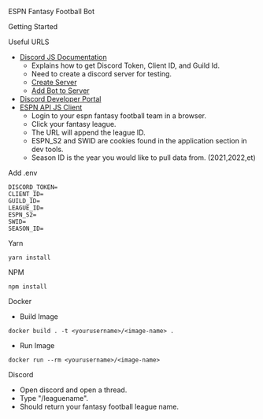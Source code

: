 ESPN Fantasy Football Bot

Getting Started 

Useful URLS
- [Discord JS Documentation](https://discordjs.guide/preparations/setting-up-a-bot-application.html)
  - Explains how to get Discord Token, Client ID, and Guild Id.
  - Need to create a discord server for testing. 
  - [Create Server](https://support.discord.com/hc/en-us/articles/204849977-How-do-I-create-a-server-)
  - [Add Bot to Server](https://discordjs.guide/preparations/adding-your-bot-to-servers.html#bot-invite-links)
- [Discord Developer Portal](https://discord.com/developers/applications)
- [ESPN API JS Client](http://espn-fantasy-football-api.s3-website.us-east-2.amazonaws.com/)
  - Login to your espn fantasy football team in a browser.
  - Click your fantasy league.
  - The URL will append the league ID.
  - ESPN_S2 and SWID are cookies found in the application section in dev tools.
  - Season ID is the year you would like to pull data from. (2021,2022,et)

Add .env

```shell
DISCORD_TOKEN=
CLIENT_ID=
GUILD_ID=
LEAGUE_ID=
ESPN_S2=
SWID=
SEASON_ID=
```

Yarn 
```shell
yarn install
```

NPM
```shell
npm install
```
Docker 
- Build Image
```shell
docker build . -t <yourusername>/<image-name> .
```
- Run Image
```shell
docker run --rm <yourusername>/<image-name>
```

Discord
- Open discord and open a thread.
- Type "/leaguename".
- Should return your fantasy football league name.

